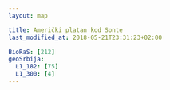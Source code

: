 ```yaml
---
layout: map

title: Američki platan kod Sonte
last_modified_at: 2018-05-21T23:31:23+02:00

BioRaS: [212]
geoSrbija:
  L1_182: [75]
  L1_300: [4]
---
```

